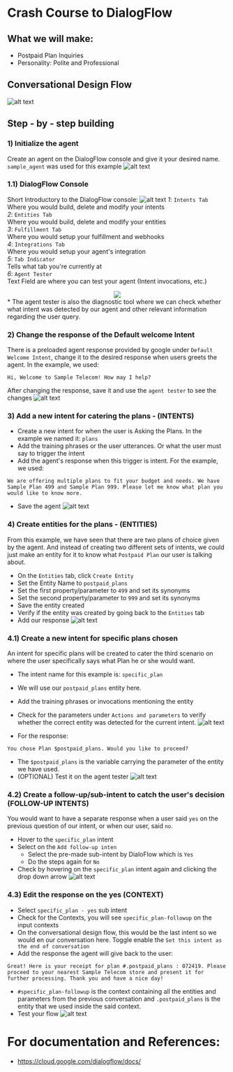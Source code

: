 # Crash Course to DialogFlow
## What we will make:
* Postpaid Plan Inquiries
* Personality: Polite and Professional

## Conversational Design Flow
![alt text](images/image.png)

## Step - by - step building


### 1) Initialize the agent
Create an agent on the DialogFlow console and give it your desired name. `sample_agent` was used for this example
![alt text](images/df1.png)

### 1.1) DialogFlow Console
Short Introductory to the DialogFlow console:
![alt text](images/df0.png)
*1*: `Intents Tab`<br />
  Where you would build, delete and modify your intents<br />
*2*: `Entities Tab`<br />
  Where you would build, delete and modify your entities<br />
*3*: `Fulfillment Tab`<br />
  Where you would setup your fulfillment and webhooks<br />
*4*: `Integrations Tab`<br />
  Where you would setup your agent's integration<br />
*5*: `Tab Indicator`<br />
  Tells what tab you're currently at<br />
*6*: `Agent Tester`<br />
  Text Field are where you can test your agent (Intent invocations, etc.)

<div style="text-align:center"><img src="images/df1_1.png" /></div>
* The agent tester is also the diagnostic tool where we can check whether what intent was detected by our agent and other relevant information regarding the user query.

### 2) Change the response of the Default welcome Intent
There is a preloaded agent response provided by google under `Default Welcome Intent`, change it to the desired response when users greets the agent. In the example, we used:
```
Hi, Welcome to Sample Telecom! How may I help?
```
After changing the response, save it and use the `agent tester` to see the changes
![alt text](images/df2_1.png)

### 3) Add a new intent for catering the plans - (INTENTS)
* Create a new intent for when the user is Asking the Plans. In the example we named it: `plans`
* Add the training phrases or the user utterances. Or what the user must say to trigger the intent
* Add the agent's response when this trigger is intent. For the example, we used: 
```
We are offering multiple plans to fit your budget and needs. We have Sample Plan 499 and Sample Plan 999. Please let me know what plan you would like to know more.
```
* Save the agent
![alt text](images/df3.png)

### 4) Create entities for the plans - (ENTITIES)
From this example, we have seen that there are two plans of choice given by the agent. And instead of creating two different sets of intents, we could just make an entity for it to know what `Postpaid Plan` our user is talking about.
* On the `Entities` tab, click `Create Entity`
* Set the Entity Name to `postpaid_plans`
* Set the first property/parameter to `499` and set its synonyms
* Set the second property/parameter to `999` and set its synonyms
* Save the entity created
* Verify if the entity was created by going back to the `Entities` tab
* Add our response 
![alt text](images/df4_1.png)


### 4.1) Create a new intent for specific plans chosen
An intent for specific plans will be created to cater the third scenario on where the user specifically says what Plan he or she would want.
* The intent name for this example is: `specific_plan`
* We will use our `postpaid_plans` entity here.
* Add the training phrases or invocations mentioning the entity
* Check for the parameters under `Actions and parameters` to verify whether the correct entity was detected for the current intent.
![alt text](images/df4_2.png)

* For the response:
```
You chose Plan $postpaid_plans. Would you like to proceed?
```
* The `$postpaid_plans` is the variable carrying the parameter of the entity we have used.
* (OPTIONAL) Test it on the agent tester
![alt text](images/df4_3.png)

### 4.2) Create a follow-up/sub-intent to catch the user's decision (FOLLOW-UP INTENTS)
You would want to have a separate response when a user said `yes` on the previous question of our intent, or when our user, said `no`.
* Hover to the `specific_plan` intent
* Select on the `Add follow-up inten`
   * Select the pre-made sub-intent by DialoFlow which is `Yes`
   * Do the steps again for `No`
* Check by hovering on the `specific_plan` intent again and clicking the drop down arrow
![alt text](images/df4_4.png)

### 4.3) Edit the response on the yes (CONTEXT)
* Select `specific_plan - yes` sub intent
* Check for the Contexts, you will see `specific_plan-followup` on the input contexts
* On the conversational design flow, this would be the last intent so we would en our conversation here. Toggle enable the `Set this intent as the end of conversation`
* Add the response the agent will give back to the user:
```
Great! Here is your receipt for plan #.postpaid_plans : 072419. Please proceed to your nearest Sample Telecom store and present it for further processing. Thank you and have a nice day!
```
* `#specific_plan-followup` is the context containing all the entities and parameters from the previous conversation and `.postpaid_plans` is the entity that we used inside the said context.
* Test your flow
![alt text](images/df4_5.png)
# For documentation and References:
* https://cloud.google.com/dialogflow/docs/

